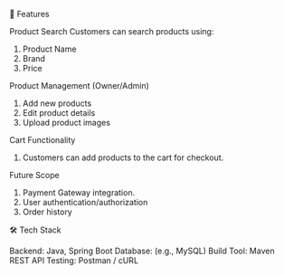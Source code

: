 🚀 Features

Product Search
Customers can search products using:
1. Product Name
2. Brand
3. Price

Product Management (Owner/Admin)
1. Add new products
2. Edit product details
3. Upload product images

Cart Functionality
1. Customers can add products to the cart for checkout.

Future Scope
1. Payment Gateway integration.
2. User authentication/authorization
3. Order history

🛠️ Tech Stack

Backend: Java, Spring Boot
Database: (e.g., MySQL)
Build Tool: Maven
REST API Testing: Postman / cURL
